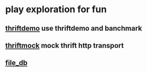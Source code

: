 # play exploration for fun

## [thriftdemo](./tree/master/thriftdemo) use thriftdemo and banchmark

## [thriftmock](./tree/master/thriftmock) mock thrift http transport

## [file_db](./tree/master/file_db)
